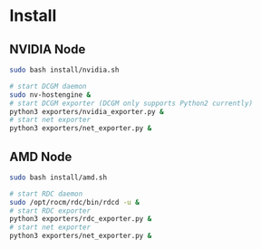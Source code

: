 Install
=======

NVIDIA Node
-----------

```sh
sudo bash install/nvidia.sh

# start DCGM daemon
sudo nv-hostengine &
# start DCGM exporter (DCGM only supports Python2 currently)
python3 exporters/nvidia_exporter.py &
# start net exporter
python3 exporters/net_exporter.py &
```

AMD Node
--------

```sh
sudo bash install/amd.sh

# start RDC daemon
sudo /opt/rocm/rdc/bin/rdcd -u &
# start RDC exporter
python3 exporters/rdc_exporter.py &
# start net exporter
python3 exporters/net_exporter.py &
```
